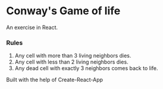 # Conway's Game of life

An exercise in React.

### Rules

1. Any cell with more than 3 living neighbors dies.
2. Any cell with less than 2 living neighbors dies.
3. Any dead cell with exactly 3 neighbors comes back to life.

Built with the help of Create-React-App
